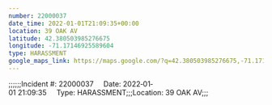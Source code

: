 ```yaml
---
number: 22000037
date_time: 2022-01-01T21:09:35+00:00
location: 39 OAK AV
latitude: 42.380503985276675
longitude: -71.17146925589604
type: HARASSMENT
google_maps_link: https://maps.google.com/?q=42.380503985276675,-71.17146925589604
---
```


;;;;;;Incident #: 22000037     Date: 2022‐01‐01 21:09:35     Type: HARASSMENT;;;Location: 39 OAK AV;;;
